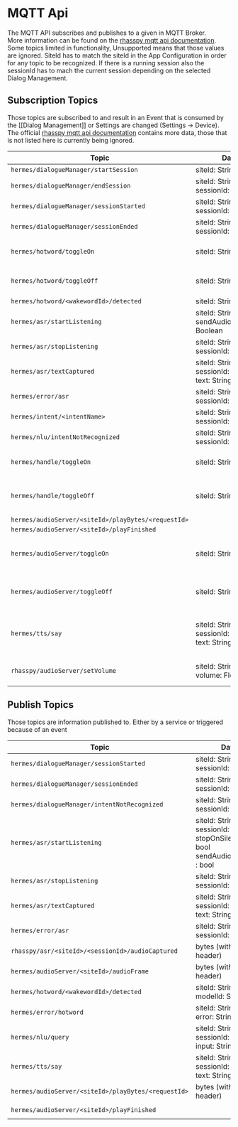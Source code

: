 # MQTT Api

The MQTT API subscribes and publishes to a given in MQTT Broker. <br /> More information can be
found on
the [rhasspy mqtt api documentation](https://rhasspy.readthedocs.io/en/latest/reference/#mqtt-api).
<br /> Some topics limited in functionality, Unsupported means that those values are ignored.
SiteId has to match the siteId in the App Configuration in order for any topic to be recognized.
If there is a running session also the sessionId has to mach the current session depending on the
selected Dialog Management.

## Subscription Topics

Those topics are subscribed to and result in an Event that is consumed by the [[Dialog Management]]
or Settings are changed (Settings -> Device).
The
official [rhasspy mqtt api documentation](https://rhasspy.readthedocs.io/en/latest/reference/#mqtt-api)
contains more data, those that is not listed here is currently being ignored.

| Topic                                               | Data                                                       | Event                     | Settings                                       |
|-----------------------------------------------------|------------------------------------------------------------|---------------------------|------------------------------------------------|
| `hermes/dialogueManager/startSession`               | siteId: String                                             | `StartSession`            |                                                |
| `hermes/dialogueManager/endSession`                 | siteId: String </br> sessionId: String                     | `EndSession`              |                                                |
| `hermes/dialogueManager/sessionStarted`             | siteId: String </br> sessionId: String                     | `SessionStarted`          |                                                |
| `hermes/dialogueManager/sessionEnded`               | siteId: String </br> sessionId: String                     | `SessionEnded`            |                                                |
| `hermes/hotword/toggleOn`                           | siteId: String                                             |                           | enable Wake Word Service                       |
| `hermes/hotword/toggleOff`                          | siteId: String                                             |                           | disabled Wake Word Service                     |
| `hermes/hotword/<wakewordId>/detected`              | siteId: String                                             | `WakeWordDetected`        |                                                |
| `hermes/asr/startListening`                         | siteId: String </br> sendAudioCaptured: Boolean            | `StartListening`          |                                                |
| `hermes/asr/stopListening`                          | siteId: String </br> sessionId: String                     | `StopListening`           |                                                |
| `hermes/asr/textCaptured`                           | siteId: String </br> sessionId: String  </br> text: String | `AsrTextCaptured`         |                                                |
| `hermes/error/asr`                                  | siteId: String </br> sessionId: String                     | `AsrError`                |                                                |
| `hermes/intent/<intentName>`                        | siteId: String </br> sessionId: String                     | `IntentRecognitionResult` |                                                |
| `hermes/nlu/intentNotRecognized`                    | siteId: String </br> sessionId: String                     | `IntentRecognitionError`  |                                                |
| `hermes/handle/toggleOn`                            | siteId: String                                             |                           | enable Intent Handling Service                 |
| `hermes/handle/toggleOff`                           | siteId: String                                             |                           | disable Intent Handling Service                |
| `hermes/audioServer/<siteId>/playBytes/<requestId>` |                                                            | `PlayAudio`               |                                                |
| `hermes/audioServer/<siteId>/playFinished`          |                                                            | `PlayFinished`            |                                                |
| `hermes/audioServer/toggleOn`                       | siteId: String                                             |                           | enable Audio Playing Service                   |
| `hermes/audioServer/toggleOff`                      | siteId: String                                             |                           | disable Audio Playing Service                  |
| `hermes/tts/say`                                    | siteId: String </br> sessionId: String? </br> text: String |                           | use `TextToSpeech Service` and then play audio |
| `rhasspy/audioServer/setVolume`                     | siteId: String </br> volume: Float                         |                           | set App Audio Volume                           |

## Publish Topics

Those topics are information published to. Either by a service or triggered because of an event

| Topic                                               | Data                                                                                            | Event                    | Service                     |
|-----------------------------------------------------|-------------------------------------------------------------------------------------------------|--------------------------|-----------------------------|
| `hermes/dialogueManager/sessionStarted`             | siteId: String </br> sessionId: String                                                          | `SessionStarted`         |                             |                                   
| `hermes/dialogueManager/sessionEnded`               | siteId: String </br> sessionId: String                                                          | `SessionEnded`           |                             |                        
| `hermes/dialogueManager/intentNotRecognized`        | siteId: String </br> sessionId: String                                                          | `IntentRecognitionError` |                             |             
| `hermes/asr/startListening`                         | siteId: String </br> sessionId: String </br> stopOnSilence: bool </br> sendAudioCaptured : bool |                          | `SpeechToText Service`      |    
| `hermes/asr/stopListening`                          | siteId: String </br> sessionId: String                                                          |                          | `SpeechToText Service`      |    
| `hermes/asr/textCaptured`                           | siteId: String </br> sessionId: String </br> text: String                                       | `AsrTextCaptured`        |                             |    
| `hermes/error/asr`                                  | siteId: String </br> sessionId: String                                                          | `AsrError`               |                             |    
| `rhasspy/asr/<siteId>/<sessionId>/audioCaptured`    | bytes (with WAV header)                                                                         | `StopListening`          |                             |    
| `hermes/audioServer/<siteId>/audioFrame`            | bytes (with WAV header)                                                                         |                          | `SpeechToText Service`      |    
| `hermes/hotword/<wakewordId>/detected`              | siteId: String </br> modelId: String                                                            | `WakeWordDetected`       |                             |    
| `hermes/error/hotword`                              | siteId: String </br> error: String                                                              |                          | `WakeWord Service`          |    
| `hermes/nlu/query`                                  | siteId: String </br> sessionId: String </br> input: String                                      |                          | `IntentRecognition Service` |    
| `hermes/tts/say`                                    | siteId: String </br> sessionId: String? </br> text: String                                      |                          | `TextToSpeech Service`      |    
| `hermes/audioServer/<siteId>/playBytes/<requestId>` | bytes (with WAV header)                                                                         |                          | `AudioPlaying Service`      |    
| `hermes/audioServer/<siteId>/playFinished`          |                                                                                                 | `PlayFinished`           | `AudioPlaying Service`      |                              